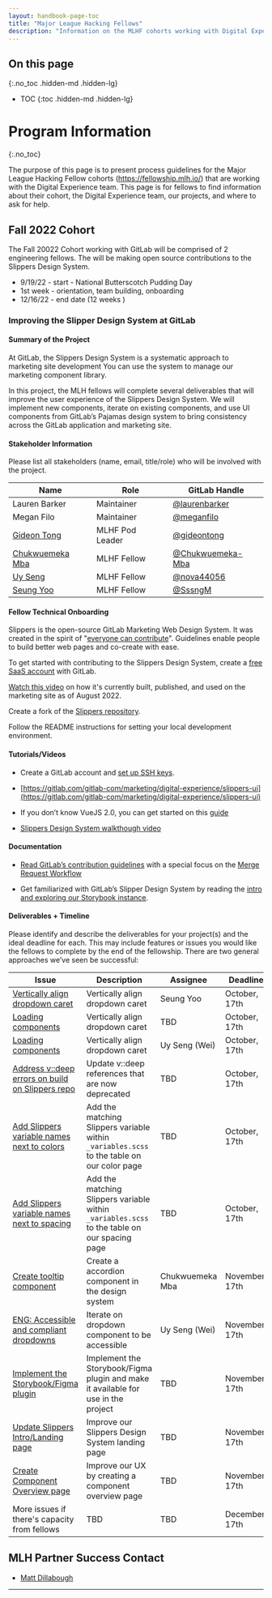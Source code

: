 ```yaml
---
layout: handbook-page-toc
title: "Major League Hacking Fellows"
description: "Information on the MLHF cohorts working with Digital Experience."
---
```


## On this page
{:.no_toc .hidden-md .hidden-lg}

- TOC
{:toc .hidden-md .hidden-lg}

# Program Information
{:.no_toc}

The purpose of this page is to present process guidelines for the Major League Hacking Fellow cohorts (https://fellowship.mlh.io/) that are working with the Digital Experience team. This page is for fellows to find information about their cohort, the Digital Experience team, our projects, and where to ask for help. 

## Fall 2022 Cohort 

The Fall 20022 Cohort working with GitLab will be comprised of 2 engineering fellows. The will be making open source contributions to the Slippers Design System. 

- 9/19/22 - start - National Butterscotch Pudding Day
- 1st week - orientation, team building, onboarding 
- 12/16/22 - end date (12 weeks ) 

### Improving the Slipper Design System at GitLab

#### Summary of the Project

At GitLab, the Slippers Design System is a systematic approach to marketing site development  You can use the system to manage our marketing component library.

In this project, the MLH fellows will complete several deliverables that will improve the user experience of the Slippers Design System. We will implement new components, iterate on existing components, and use UI components from GitLab’s Pajamas design system to bring consistency across the GitLab application and marketing site.
  
#### Stakeholder Information

Please list all stakeholders (name, email, title/role) who will be involved with the project.

| Name      | Role | GitLab Handle |
| ----------- | ----------- | ----------- |
| Lauren Barker| Maintainer | [@laurenbarker](https://gitlab.com/laurenbarker) |
| Megan Filo | Maintainer | [@meganfilo](https://gitlab.com/meganfilo) |
| [Gideon Tong](https://www.linkedin.com/in/gideontong/)| MLHF Pod Leader | [@gideontong](https://gitlab.com/gideontong) |
| [Chukwuemeka Mba](http://linkedin.com/in/emekamba)| MLHF Fellow | [@Chukwuemeka-Mba](https://gitlab.com/Chukwuemeka-Mba)|
| [Uy Seng](http://linkedin.com/in/uy-seng-704843196)| MLHF Fellow | [@nova44056](https://gitlab.com/nova44056) |
| [Seung Yoo](http://linkedin.com/in/seungmin-yoo-01376932)| MLHF Fellow | [@SssngM](https://gitlab.com/SssngM) |

#### Fellow Technical Onboarding

Slippers is the open-source GitLab Marketing Web Design System. It was created in the spirit of "[everyone can contribute](https://about.gitlab.com/company/mission/#mission)". Guidelines enable people to build better web pages and co-create with ease. 

To get started with contributing to the Slippers Design System, create a [free SaaS account](https://about.gitlab.com/pricing/) with GitLab. 

[Watch this video](https://youtu.be/dphm0TlAqIk) on how it's currently built, published, and used on the marketing site as of August 2022.

Create a fork of the [Slippers repository](https://gitlab.com/gitlab-com/marketing/digital-experience/slippers-ui). 

Follow the README instructions for setting your local development environment.

#### Tutorials/Videos

-   Create a GitLab account and [set up SSH keys](https://docs.gitlab.com/ee/user/ssh.html).
    
-   [https://gitlab.com/gitlab-com/marketing/digital-experience/slippers-ui](https://gitlab.com/gitlab-com/marketing/digital-experience/slippers-ui)
    
-   If you don’t know VueJS 2.0, you can get started on this [guide](https://v2.vuejs.org/v2/guide/)
    
-   [Slippers Design System walkthough video](https://youtu.be/dphm0TlAqIk)

#### Documentation

-   [Read GitLab’s contribution guidelines](https://docs.gitlab.com/ee/development/contributing/index.html) with a special focus on the [Merge Request Workflow](https://docs.gitlab.com/ee/development/contributing/merge_request_workflow.html)
    
-   Get familiarized with GitLab’s Slipper Design System by reading the [intro and exploring our Storybook instance](https://gitlab-com.gitlab.io/marketing/digital-experience/slippers-ui/?path=/story/intro--page).   

#### Deliverables + Timeline

Please identify and describe the deliverables for your project(s) and the ideal deadline for each. This may include features or issues you would like the fellows to complete by the end of the fellowship. There are two general approaches we’ve seen be successful:

| **Issue**      | **Description** | **Assignee** | **Deadline** |
| ----------- | ----------- | ----------- | ----------- |
| [Vertically align dropdown caret](https://gitlab.com/gitlab-com/marketing/digital-experience/slippers-ui/-/issues/194)| Vertically align dropdown caret | Seung Yoo | October, 17th |
| [Loading components](https://gitlab.com/gitlab-com/marketing/digital-experience/slippers-ui/-/issues/204)| Vertically align dropdown caret |  TBD | October, 17th |
| [Loading components](https://gitlab.com/gitlab-com/marketing/digital-experience/slippers-ui/-/issues/204)| Vertically align dropdown caret | Uy Seng (Wei)| October, 17th |
| [Address v::deep errors on build on Slippers repo](https://gitlab.com/gitlab-com/marketing/digital-experience/slippers-ui/-/issues/208) | Update v::deep references that are now deprecated | TBD | October, 17th |
| [Add Slippers variable names next to colors](https://gitlab.com/gitlab-com/marketing/digital-experience/slippers-ui/-/issues/214) | Add the matching Slippers variable within `_variables.scss` to the table on our color page | TBD | October, 17th |
| [Add Slippers variable names next to spacing](https://gitlab.com/gitlab-com/marketing/digital-experience/slippers-ui/-/issues/215) | Add the matching Slippers variable within `_variables.scss` to the table on our spacing page | TBD | October, 17th |
| [Create tooltip component](https://gitlab.com/gitlab-com/marketing/digital-experience/slippers-ui/-/issues/205)| Create a accordion component in the design system |  Chukwuemeka Mba | November, 17th |
| [ENG: Accessible and compliant dropdowns](https://gitlab.com/gitlab-com/marketing/digital-experience/slippers-ui/-/issues/132)| Iterate on dropdown component to be accessible |  Uy Seng (Wei) | November, 17th |
| [Implement the Storybook/Figma plugin](https://gitlab.com/gitlab-com/marketing/digital-experience/slippers-ui/-/issues/168)| Implement the Storybook/Figma plugin and make it available for use in the project |  TBD | November, 17th |
| [Update Slippers Intro/Landing page](https://gitlab.com/gitlab-com/marketing/digital-experience/slippers-ui/-/issues/212) | Improve our Slippers Design System landing page | TBD | November, 17th |
| [Create Component Overview page](https://gitlab.com/gitlab-com/marketing/digital-experience/slippers-ui/-/issues/213) | Improve our UX by creating a component overview page | TBD | November, 17th |
| More issues if there's capacity from fellows|  TBD | TBD |  December, 17th |

## MLH Partner Success Contact

-   [Matt Dillabough](mailto:matt.dillabough@majorleaguehacking.com)
    
---
